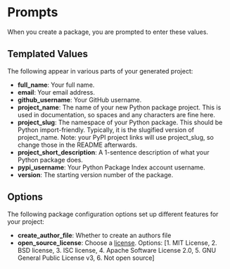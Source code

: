 # Prompts

When you create a package, you are prompted to enter these values.

## Templated Values

The following appear in various parts of your generated project:

- **full_name**: Your full name.
- **email**: Your email address.
- **github_username**: Your GitHub username.
- **project_name**: The name of your new Python package project. This is used in documentation, so spaces and any characters are fine here.
- **project_slug**: The namespace of your Python package. This should be Python import-friendly. Typically, it is the slugified version of project_name. Note: your PyPI project links will use project_slug, so change those in the README afterwards.
- **project_short_description**: A 1-sentence description of what your Python package does.
- **pypi_username**: Your Python Package Index account username.
- **version**: The starting version number of the package.

## Options

The following package configuration options set up different features for your project:

- **create_author_file**: Whether to create an authors file
- **open_source_license**: Choose a [license](https://choosealicense.com/). Options: [1. MIT License, 2. BSD license, 3. ISC license, 4. Apache Software License 2.0, 5. GNU General Public License v3, 6. Not open source]
